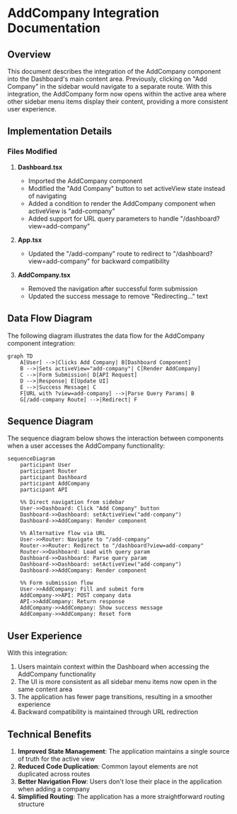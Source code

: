 # AddCompany Integration Documentation

## Overview

This document describes the integration of the AddCompany component into the Dashboard's main content area. Previously, clicking on "Add Company" in the sidebar would navigate to a separate route. With this integration, the AddCompany form now opens within the active area where other sidebar menu items display their content, providing a more consistent user experience.

## Implementation Details

### Files Modified

1. **Dashboard.tsx**

   - Imported the AddCompany component
   - Modified the "Add Company" button to set activeView state instead of navigating
   - Added a condition to render the AddCompany component when activeView is "add-company"
   - Added support for URL query parameters to handle "/dashboard?view=add-company"

2. **App.tsx**

   - Updated the "/add-company" route to redirect to "/dashboard?view=add-company" for backward compatibility

3. **AddCompany.tsx**
   - Removed the navigation after successful form submission
   - Updated the success message to remove "Redirecting..." text

## Data Flow Diagram

The following diagram illustrates the data flow for the AddCompany component integration:

```mermaid
graph TD
    A[User] -->|Clicks Add Company| B[Dashboard Component]
    B -->|Sets activeView="add-company"| C[Render AddCompany]
    C -->|Form Submission| D[API Request]
    D -->|Response| E[Update UI]
    E -->|Success Message| C
    F[URL with ?view=add-company] -->|Parse Query Params| B
    G[/add-company Route] -->|Redirect| F
```

## Sequence Diagram

The sequence diagram below shows the interaction between components when a user accesses the AddCompany functionality:

```mermaid
sequenceDiagram
    participant User
    participant Router
    participant Dashboard
    participant AddCompany
    participant API

    %% Direct navigation from sidebar
    User->>Dashboard: Click "Add Company" button
    Dashboard->>Dashboard: setActiveView("add-company")
    Dashboard->>AddCompany: Render component

    %% Alternative flow via URL
    User->>Router: Navigate to "/add-company"
    Router->>Router: Redirect to "/dashboard?view=add-company"
    Router->>Dashboard: Load with query param
    Dashboard->>Dashboard: Parse query param
    Dashboard->>Dashboard: setActiveView("add-company")
    Dashboard->>AddCompany: Render component

    %% Form submission flow
    User->>AddCompany: Fill and submit form
    AddCompany->>API: POST company data
    API->>AddCompany: Return response
    AddCompany->>AddCompany: Show success message
    AddCompany->>AddCompany: Reset form
```

## User Experience

With this integration:

1. Users maintain context within the Dashboard when accessing the AddCompany functionality
2. The UI is more consistent as all sidebar menu items now open in the same content area
3. The application has fewer page transitions, resulting in a smoother experience
4. Backward compatibility is maintained through URL redirection

## Technical Benefits

1. **Improved State Management**: The application maintains a single source of truth for the active view
2. **Reduced Code Duplication**: Common layout elements are not duplicated across routes
3. **Better Navigation Flow**: Users don't lose their place in the application when adding a company
4. **Simplified Routing**: The application has a more straightforward routing structure
